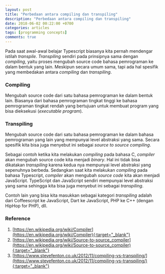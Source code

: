 ```yaml
---
layout: post
title: "Perbedaan antara compiling dan transpiling"
description: "Perbedaan antara compiling dan transpiling"
date: 2018-06-02 00:22:00 +0700
categories: articles
tags: [programming concepts]
comments: true
---
```

Pada saat awal-awal belajar Typescript biasanya kita pernah mendengar istilah *transpile*. *Transpiling* sendiri pada prinsipnya sama dengan *compiling*, yaitu proses mengubah source code bahasa pemrograman ke dalam bentuk yang lain. Meskipun secara umum sama, tapi ada hal spesifik yang membedakan antara *compiling* dan *transpiling*. 

<!--break-->

### Compiling

Mengubah source code dari satu bahasa pemrograman ke dalam bentuk lain. Biasanya dari bahasa pemrograman tingkat tinggi ke bahasa pemrograman tingkat rendah yang bertujuan untuk membuat program yang bisa dieksekusi (*executable program*).

### Transpiling

Mengubah source code dari satu bahasa pemrograman ke dalam bahasa pemrograman yang lain yang mempunyai level abstraksi yang sama. Secara spesifik kita bisa juga menyebut ini sebagai *source to source compiling*.

Sebagai contoh ketika kita melakukan *compiling* pada bahasa C, *compiler* akan mengubah source code kita menjadi *binary*. Hal ini tidak bisa dikatakan *transpiling* karena kedua nya mempunyai level abstraksi yang sepenuhnya berbeda. Sedangkan saat kita melakukan *compiling* pada bahasa Typescript, *compiler* akan mengubah *source code* kita akan menjadi JavaScript. TypeScript dan JavaScript sendiri mempunyai level abstraksi yang sama sehingga kita bisa juga menyebut ini sebagai *transpiling*.

Contoh lain yang bisa kita masukkan sebagai kategori *transpiling* adalah dari Coffeescript ke JavaScript, Dart ke JavaScript, PHP ke C++ (dengan HipHop for PHP), dll.

### Reference

1. [https://en.wikipedia.org/wiki/Compiler](https://en.wikipedia.org/wiki/Compiler){:target="_blank"}
2. [https://en.wikipedia.org/wiki/Source-to-source_compiler](https://en.wikipedia.org/wiki/Source-to-source_compiler){:target="_blank"}
3. [https://www.stevefenton.co.uk/2012/11/compiling-vs-transpiling/](https://www.stevefenton.co.uk/2012/11/compiling-vs-transpiling/){:target="_blank"}